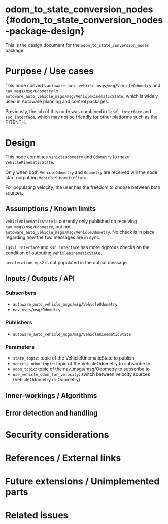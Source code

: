 odom_to_state_conversion_nodes {#odom_to_state_conversion_nodes-package-design}
===========

This is the design document for the `odom_to_state_conversion_nodes` package.


# Purpose / Use cases

This node converts `autoware_auto_vehicle_msgs/msg/VehicleOdometry` and `nav_msgs/msg/Odometry` to
`autoware_auto_vehicle_msgs/msg/VehicleKinematicState`, which is widely used in Autoware planning and control packages.

Previously, the job of this node was combined in `lgsvl_interface` and `ssc_interface`, which may not be friendly for other platforms such as the F1TENTH.

# Design

This node combines `VehicleOdometry` and `Odometry` to
make `VehicleKinematicState`.

Only when both `VehicleOdometry` and `Odometry` are received will the node start outputting `VehicleKinematicState`.

For populating velocity, the user has the freedom to choose between both sources.


## Assumptions / Known limits

`VehicleKinematicState` is currently only published on receiving `nav_msgs/msg/Odometry`, but not `autoware_auto_vehicle_msgs/msg/VehicleOdometry`. No check is in place regarding how the two messages are in sync.

`lgsvl_interface` and `ssc_interface` has more rigorous checks on the condition of outputing `VehicleKinematicState`.

`acceleration_mps2` is not populated in the output message.

## Inputs / Outputs / API

### Subscribers

- `autoware_auto_vehicle_msgs/msg/VehicleOdometry`
- `nav_msgs/msg/Odometry`

### Publishers

- `autoware_auto_vehicle_msgs/msg/VehicleKinematicState`

### Parameters

- `state_topic`: topic of the VehicleKinematicState to publish
- `vehicle_odom_topic`: topic of the VehicleOdometry to subscribe to
- `odom_topic`: topic of the nav_msgs/msg/Odometry to subscribe to
- `use_vehicle_odom_for_velocity`: switch between velocity sources (VehicleOdometry or Odometry)

## Inner-workings / Algorithms
<!-- If applicable -->


## Error detection and handling
<!-- Required -->


# Security considerations
<!-- Required -->
<!-- Things to consider:
- Spoofing (How do you check for and handle fake input?)
- Tampering (How do you check for and handle tampered input?)
- Repudiation (How are you affected by the actions of external actors?).
- Information Disclosure (Can data leak?).
- Denial of Service (How do you handle spamming?).
- Elevation of Privilege (Do you need to change permission levels during execution?) -->


# References / External links
<!-- Optional -->


# Future extensions / Unimplemented parts
<!-- Optional -->


# Related issues
<!-- Required -->
